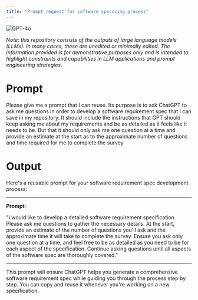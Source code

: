```yaml
---
title: "Prompt request for software specccing process"
---
```

![GPT-4o](https://img.shields.io/badge/GPT--4o-3333FF?style=for-the-badge&logo=openai&logoColor=white)



*Note: this repository consists of the outputs of large language models (LLMs). In many cases, these are unedited or minimally edited. The information provided is for demonstrative purposes only and is intended to highlight constraints and capabilities in LLM applications and prompt engineering strategies.*


# Prompt

Please give me a prompt that I can reuse. Its purpose is to ask ChatGPT to ask me questions in order to develop a software requirement spec that I can save in my repository. It should include the instructions that GPT should keep asking me about my requirements and be as detailed as it feels like it needs to be. But that it should only ask me one question at a time and provide an estimate at the start as to the approximate number of questions and time required for me to complete the survey

# Output

Here's a reusable prompt for your software requirement spec development process:

---

**Prompt**:

"I would like to develop a detailed software requirement specification. Please ask me questions to gather the necessary details. At the start, provide an estimate of the number of questions you'll ask and the approximate time it will take to complete the survey. Ensure you ask only one question at a time, and feel free to be as detailed as you need to be for each aspect of the specification. Continue asking questions until all aspects of the software spec are thoroughly covered."

---

This prompt will ensure ChatGPT helps you generate a comprehensive software requirement spec while guiding you through the process step by step. You can copy and reuse it whenever you're working on a new specification.